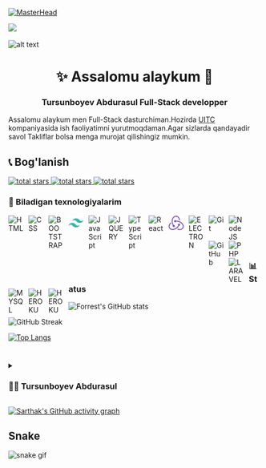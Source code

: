 
[![MasterHead](https://i.pinimg.com/originals/56/c9/d7/56c9d773a346db66c907d60cbc44d9d8.gif)](https://rasuljonFullStackDev.io)

<img src='https://i.pinimg.com/originals/56/c9/d7/56c9d773a346db66c907d60cbc44d9d8.gif'>

![alt text](https://i.pinimg.com/originals/56/c9/d7/56c9d773a346db66c907d60cbc44d9d8.gif)
<h1 align="center"> ✨ Assalomu alaykum    👋</h1>

<h3 align="center">Tursunboyev Abdurasul Full-Stack developper</h3>


Assalomu alaykum men Full-Stack dasturchiman.Hozirda <a href='https://t.me/uitc_uz'>UITC</a> kompaniyasida ish faoliyatimni yurutmoqdaman.Agar sizlarda qandayadir savol Takliflar bolsa menga murojat qilishingiz mumkin.

## 📞 Bog'lanish

   <p align="left">
      <a href="https://github.com/rasuljonFullStackDev?tab=repositories">
         <img alt="total stars" title="Git Hub" src="https://custom-icon-badges.demolab.com/github/stars/rasuljonFullStackDev?color=55960c&style=for-the-badge&labelColor=488207&logo=star"/>
      </a>
      <a href="tel:+998995192378">
         <img alt="total stars" title="Telefon" src="https://custom-icon-badges.demolab.com/badge/+998 (99) 519 23 78-orange?style=for-the-badge&logo=phone&logoColor=white"/>
      </a>
      <a  href='https://mail.google.com/mail/tursunboyevabdurasuldevolop'>
           <img alt="total stars" title="Email" src="https://custom-icon-badges.demolab.com/badge/-tursunboyevabdurasuldevolop@gmail.com-red?style=for-the-badge&logo=mention&logoColor=white"/>
       </a>
   </p>

### 🧰 Biladigan texnologiyalarim

<img align="left" alt="HTML" width="30px" style="padding-right:10px;" src="https://cdn.jsdelivr.net/gh/devicons/devicon/icons/html5/html5-plain.svg" />
<img align="left" alt="CSS" width="30px" style="padding-right:10px;" src="https://cdn.jsdelivr.net/gh/devicons/devicon/icons/css3/css3-plain.svg" />
<img align="left" alt="BOOTSTRAP" width="30px" style="padding-right:10px;" src="https://cdn.jsdelivr.net/gh/devicons/devicon/icons/bootstrap/bootstrap-original.svg" />
<img align="left" alt="TAILWINDCSS" width="30px" style="padding-right:10px;" src="https://raw.githubusercontent.com/devicons/devicon/master/icons/tailwindcss/tailwindcss-plain.svg" />
<img align="left" alt="JavaScript" width="30px" style="padding-right:10px;" src="https://cdn.jsdelivr.net/gh/devicons/devicon/icons/javascript/javascript-plain.svg" />
<img align="left" alt="JQUERY" width="30px" style="padding-right:10px;" src="https://cdn.jsdelivr.net/gh/devicons/devicon/icons/jquery/jquery-plain-wordmark.svg" />
<img align="left" alt="TypeScript" width="30px" style="padding-right:10px;" src="https://cdn.jsdelivr.net/gh/devicons/devicon/icons/typescript/typescript-plain.svg" />
<img align="left" alt="React" width="30px" style="padding-right:10px;" src="https://cdn.jsdelivr.net/gh/devicons/devicon/icons/react/react-original.svg" />
<img align="left" alt="REDUX" width="30px" style="padding-right:10px;" src="https://raw.githubusercontent.com/devicons/devicon/master/icons/redux/redux-original.svg" />
<img align="left" alt="ELECTRON" width="30px" style="padding-right:10px;" src="https://cdn.jsdelivr.net/gh/devicons/devicon/icons/electron/electron-original.svg" />
<img align="left" alt="Git" width="30px" style="padding-right:10px;" src="https://cdn.jsdelivr.net/gh/devicons/devicon/icons/git/git-original.svg" />
<img align="left" alt="NodeJS" width="30px" style="padding-right:10px;" src="https://cdn.jsdelivr.net/gh/devicons/devicon/icons/nodejs/nodejs-original.svg" />
<img align="left" alt="GitHub" width="30px" style="padding-right:10px;" src="https://cdn.jsdelivr.net/gh/devicons/devicon/icons/github/github-original-wordmark.svg" />
<img align="left" alt="PHP" width="30px" style="padding-right:10px;" src="https://cdn.jsdelivr.net/gh/devicons/devicon/icons/php/php-original.svg" />
<img align="left" alt="LARAVEL" width="30px" style="padding-right:10px;" src="https://cdn.jsdelivr.net/gh/devicons/devicon/icons/laravel/laravel-plain-wordmark.svg" />
<img align="left" alt="MYSQL" width="30px" style="padding-right:10px; padding-top:10px;" src="https://cdn.jsdelivr.net/gh/devicons/devicon/icons/mysql/mysql-original-wordmark.svg" />
<img align="left" alt="HEROKU" width="30px" style="padding-right:10px; padding-top:10px;" src="https://cdn.jsdelivr.net/gh/devicons/devicon/icons/heroku/heroku-plain-wordmark.svg" />
<img align="left" alt="HEROKU" width="30px" style="padding-right:10px; padding-top:10px;" src="https://www.vectorlogo.zone/logos/getpostman/getpostman-icon.svg" />

<br />
<br />
<br />

<!-- ### 📺 Bajargan ishlarim -->
#

### 📊 Status

![Forrest's GitHub stats](https://github-readme-stats.vercel.app/api?username=rasuljonFullStackDev&show_icons=true&theme=radical)

![GitHub Streak](https://streak-stats.demolab.com?user=rasuljonFullStackDev&theme=gruvbox&border_radius=4.5)

[![Top Langs](https://github-readme-stats.vercel.app/api/top-langs/?username=rasuljonFullStackDev&layout=compact)](https://github.com/anuraghazra/github-readme-stats)




#
<details>
 <summary><h3>👨‍💻 Tursunboyev Abdurasul</h3></summary>
   Men dasturlashni 2020-yil dekabr oyida web dastulashni  Front-end bo'limini  mustaqil o'rgana boshladim.
   2021-yil aprel oyida <a  href='https://t.me/uitc_uz' >UITC</a> kompaniyasiga stajjorlikga kirdim.
   2021-yil avgust oyidan  <a  href='https://t.me/uitc_uz' >UITC</a> kompaniyasiga rasman ishga kirdim va dars berishni boshladim. Hozirda ham <a  href='https://t.me/uitc_uz' >UITC</a> kompaniyasiga dars berish va loyihalar ustida ishlamoqdaman. 
</details>

[![Sarthak's GitHub activity graph](https://activity-graph.herokuapp.com/graph?username=rasuljonFullStackDev&&theme=xcode)](https://github.com/rasuljonFullStackDev)

## Snake
![snake gif](https://github.com/rasuljonFullStackDev/rasuljonFullStackDev/blob/output/github-contribution-grid-snake.gif)
<!--
**rasuljonFullStackDev/rasuljonFullStackDev** is a ✨ _special_ ✨ repository because its `README.md` (this file) appears on your GitHub profile.

<!-- Here are some ideas to get you started:

- 🔭 I’m currently working on ...
- 🌱 I’m currently learning ...
- 👯 I’m looking to collaborate on ...
- 🤔 I’m looking for help with ...
- 💬 Ask me about ...
- 📫 How to reach me: ...
- 😄 Pronouns: ...
- ⚡ Fun fact: ...
--> 
